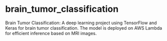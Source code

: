# brain_tumor_classification
Brain Tumor Classification: A deep learning project using TensorFlow and Keras for brain tumor classification. The model is deployed on AWS Lambda for efficient inference based on MRI images.
